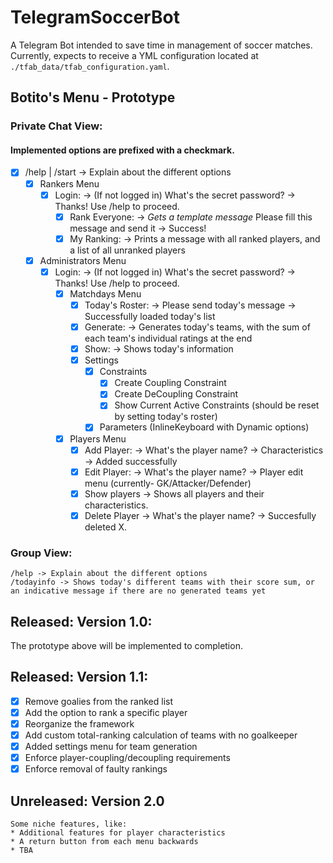 # TelegramSoccerBot
A Telegram Bot intended to save time in management of soccer matches.
Currently, expects to receive a YML configuration located at `./tfab_data/tfab_configuration.yaml`.

## Botito's Menu - Prototype
### Private Chat View:
#### Implemented options are prefixed with a checkmark.
- [X] /help | /start -> Explain about the different options
  - [X] Rankers Menu
    - [X] Login: -> (If not logged in) What's the secret password? -> Thanks! Use /help to proceed.
        - [X] Rank Everyone: -> *Gets a template message* Please fill this message and send it -> Success!
      - [X] My Ranking: -> Prints a message with all ranked players, and a list of all unranked players
  - [X] Administrators Menu
     - [X] Login: -> (If not logged in) What's the secret password? -> Thanks! Use /help to proceed.
       - [X] Matchdays Menu
           - [X] Today's Roster: -> Please send today's message -> Successfully loaded today's list
           - [X] Generate: -> Generates today's teams, with the sum of each team's individual ratings at the end 
           - [X] Show: -> Shows today's information
           - [X] Settings
             - [X] Constraints
               - [X] Create Coupling Constraint
               - [X] Create DeCoupling Constraint
               - [X] Show Current Active Constraints (should be reset by setting today's roster)
             - [X] Parameters (InlineKeyboard with Dynamic options)
       - [X]  Players Menu
           - [X] Add Player: -> What's the player name? -> Characteristics -> Added successfully
           - [X] Edit Player: -> What's the player name? -> Player edit menu (currently- GK/Attacker/Defender)
           - [X] Show players -> Shows all players and their characteristics.
           - [X] Delete Player -> What's the player name? -> Succesfully deleted X.

### Group View:
    /help -> Explain about the different options
    /todayinfo -> Shows today's different teams with their score sum, or an indicative message if there are no generated teams yet

## Released: Version 1.0:
The prototype above will be implemented to completion.

## Released: Version 1.1:
- [X] Remove goalies from the ranked list
- [X] Add the option to rank a specific player
- [X] Reorganize the framework
- [X] Add custom total-ranking calculation of teams with no goalkeeper
- [X] Added settings menu for team generation
- [X] Enforce player-coupling/decoupling requirements
- [X] Enforce removal of faulty rankings

## Unreleased: Version 2.0
    Some niche features, like:
    * Additional features for player characteristics
    * A return button from each menu backwards
    * TBA